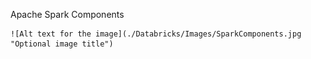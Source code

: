 Apache Spark Components

    ![Alt text for the image](./Databricks/Images/SparkComponents.jpg "Optional image title")
